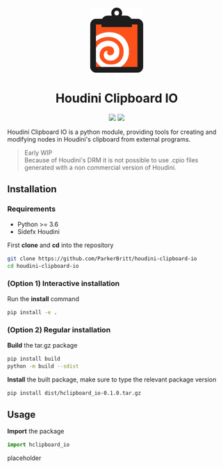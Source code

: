 <p align="center">
<a href="docs/">
  <img height="150em" src="docs/resources/hclipboard_logo.svg"/>
</a></p>
<h1 align="center">Houdini Clipboard IO</h1>
<p align="center"}>
  <img src="https://img.shields.io/badge/Houdini-FF4713?style=for-the-badge&logo=houdini&logoColor=white">
  <img src="https://img.shields.io/badge/Python-FFD43B?style=for-the-badge&logo=python&logoColor=blue">
</p>

Houdini Clipboard IO is a python module, providing tools for creating and modifying nodes in Houdini's clipboard from external programs.
> Early WIP  
> Because of Houdini's DRM it is not possible to use .cpio files generated with a non commercial version of Houdini.

## Installation
### Requirements
- Python >= 3.6
- Sidefx Houdini

First **clone** and **cd** into the repository  
```bash
git clone https://github.com/ParkerBritt/houdini-clipboard-io
cd houdini-clipboard-io
```
### (Option 1) Interactive installation
Run the **install** command
```bash
pip install -e .
```
### (Option 2) Regular installation
**Build** the tar.gz package
```bash
pip install build
python -m build --sdist
```
**Install** the built package, make sure to type the relevant package version
```bash
pip install dist/hclipboard_io-0.1.0.tar.gz
```

## Usage
**Import** the package
```python
import hclipboard_io
```
placeholder
